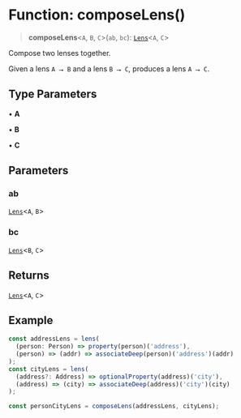 # Function: composeLens()

> **composeLens**\<`A`, `B`, `C`\>(`ab`, `bc`): [`Lens`](../type-aliases/Lens.md)\<`A`, `C`\>

Compose two lenses together.

Given a lens `A ⭢ B` and a lens `B ⭢ C`, produces a lens `A ⭢ C`.

## Type Parameters

• **A**

• **B**

• **C**

## Parameters

### ab

[`Lens`](../type-aliases/Lens.md)\<`A`, `B`\>

### bc

[`Lens`](../type-aliases/Lens.md)\<`B`, `C`\>

## Returns

[`Lens`](../type-aliases/Lens.md)\<`A`, `C`\>

## Example

```ts
const addressLens = lens(
  (person: Person) => property(person)('address'),
  (person) => (addr) => associateDeep(person)('address')(addr)
);
const cityLens = lens(
  (address?: Address) => optionalProperty(address)('city'),
  (address) => (city) => associateDeep(address)('city')(city)
);

const personCityLens = composeLens(addressLens, cityLens);
```

